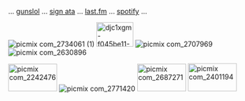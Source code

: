 
 ... [gunslol](http://guns.lol/boyrot) ... [sign ata](https://prophetoffalsehope.atabook.org/) ... [last.fm](https://www.last.fm/user/corpsehem) ... [spotify](https://open.spotify.com/user/31iydpcy5qoohkge2fdzy2oukuvy?si=f43be6e7120f49bc&nd=1&dlsi=f0a492e36d604d00) ... 

![picmix com_2734061 (1)](https://github.com/user-attachments/assets/c643ee4f-f728-4582-99a5-3e79fb956673) <img width="75" height="50" alt="djc1xgm-f045be11-71bf-48c8-a64e-8b18361dc62a" src="https://github.com/user-attachments/assets/5702a621-0f2b-4b2f-b1bc-610130e9d85b" /> ![picmix com_2707969](https://github.com/user-attachments/assets/e1a10150-d951-437c-a3fb-59c0a61f94af) ![picmix com_2630896](https://github.com/user-attachments/assets/7b6cc397-5b1e-4bde-8673-2d5000166dd5)

<img width="99" height="56" alt="picmix com_2242476" src="https://github.com/user-attachments/assets/796fcbf6-0abb-470e-84ec-c88d5f669556" /> ![picmix com_2771420](https://github.com/user-attachments/assets/43f76879-b219-4073-9a62-440d4092bb46) <img width="99" height="56" alt="picmix com_2687271" src="https://github.com/user-attachments/assets/105cf0e0-5b2c-4457-a382-81245df04c09" /> <img width="99" height="57" alt="picmix com_2401194" src="https://github.com/user-attachments/assets/8697e5f3-c40c-43bf-94e7-bce0ba073bf6" />
























